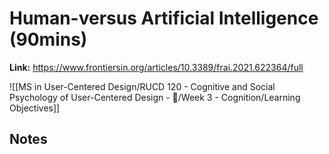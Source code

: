 # Human-versus Artificial Intelligence (90mins)
**Link:** https://www.frontiersin.org/articles/10.3389/frai.2021.622364/full

![[MS in User-Centered Design/RUCD 120 - Cognitive and Social Psychology of User-Centered Design - 💾/Week 3 - Cognition/Learning Objectives]]

## Notes
